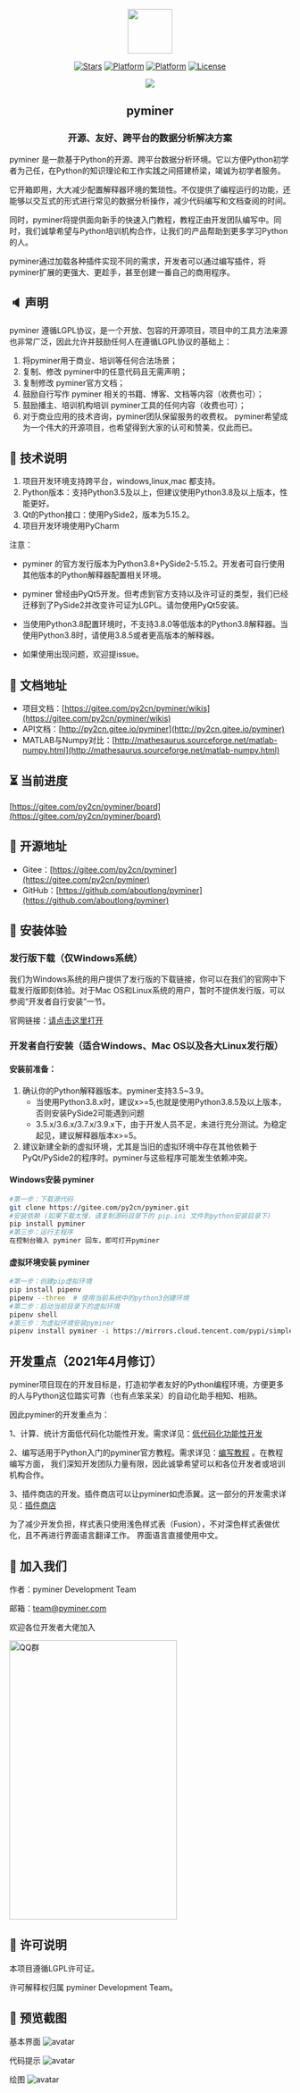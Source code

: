 <p></p>
<p></p>

<p align="center">
<img src="pyminer/resources/icons/logo.png" height="80"/> 
</p>


<div align="center">

[![Stars](https://gitee.com/py2cn/pyminer/badge/star.svg?theme=gvp)](https://gitee.com/py2cn/pyminer/stargazers)
[![Platform](https://img.shields.io/badge/python-v3.8-blue)](https://img.shields.io/badge/python-v3.8-blue)
[![Platform](https://img.shields.io/badge/PySide2-blue)](https://img.shields.io/badge/PySide2-blue)
[![License](https://img.shields.io/badge/license-LGPL-blue)](https://img.shields.io/badge/license-LGPL-blue)

</div>

<div align="center">
    <a src="https://img.shields.io/badge/QQ%e7%be%a4-orange">
        <img src="https://img.shields.io/badge/QQ%e7%be%a4-945391275-orange">
    </a>
</div>

<p></p>
<p></p>

<div align="center">
<h2>pyminer</h2>
<h3> 开源、友好、跨平台的数据分析解决方案</h3>

</div>
pyminer 是一款基于Python的开源、跨平台数据分析环境。它以方便Python初学者为己任，在Python的知识理论和工作实践之间搭建桥梁，竭诚为初学者服务。

它开箱即用，大大减少配置解释器环境的繁琐性。不仅提供了编程运行的功能，还能够以交互式的形式进行常见的数据分析操作，减少代码编写和文档查阅的时间。

同时，pyminer将提供面向新手的快速入门教程，教程正由开发团队编写中。同时，我们诚挚希望与Python培训机构合作，让我们的产品帮助到更多学习Python的人。

pyminer通过加载各种插件实现不同的需求，开发者可以通过编写插件，将pyminer扩展的更强大、更趁手，甚至创建一番自己的商用程序。

<p></p>
<p></p>

## 🔈 声明
pyminer 遵循LGPL协议，是一个开放、包容的开源项目，项目中的工具方法来源也非常广泛，因此允许并鼓励任何人在遵循LGPL协议的基础上：

1. 将pyminer用于商业、培训等任何合法场景；
2. 复制、修改 pyminer中的任意代码且无需声明；
3. 复制修改 pyminer官方文档；
4. 鼓励自行写作 pyminer 相关的书籍、博客、文档等内容（收费也可）；
5. 鼓励播主、培训机构培训 pyminer工具的任何内容（收费也可）；
6. 对于商业应用的技术咨询，pyminer团队保留服务的收费权。
pyminer希望成为一个伟大的开源项目，也希望得到大家的认可和赞美，仅此而已。


<p></p>
<p></p>

## 🎉 技术说明

1. 项目开发环境支持跨平台，windows,linux,mac 都支持。
2. Python版本：支持Python3.5及以上，但建议使用Python3.8及以上版本，性能更好。
3. Qt的Python接口：使用PySide2，版本为5.15.2。
4. 项目开发环境使用PyCharm

注意：

- pyminer 的官方发行版本为Python3.8+PySide2-5.15.2。开发者可自行使用其他版本的Python解释器配置相关环境。
- pyminer 曾经由PyQt5开发。但考虑到官方支持以及许可证的类型，我们已经迁移到了PySide2并改变许可证为LGPL。请勿使用PyQt5安装。
- 当使用Python3.8配置环境时，不支持3.8.0等低版本的Python3.8解释器。当使用Python3.8时，请使用3.8.5或者更高版本的解释器。

- 如果使用出现问题，欢迎提issue。



## 🎁 文档地址
- 项目文档：[https://gitee.com/py2cn/pyminer/wikis](https://gitee.com/py2cn/pyminer/wikis)
- API文档：[http://py2cn.gitee.io/pyminer](http://py2cn.gitee.io/pyminer)
- MATLAB与Numpy对比：[http://mathesaurus.sourceforge.net/matlab-numpy.html](http://mathesaurus.sourceforge.net/matlab-numpy.html)

<p></p>
<p></p>

## ⏳ 当前进度
[https://gitee.com/py2cn/pyminer/board](https://gitee.com/py2cn/pyminer/board)


## 🚄 开源地址

- Gitee：[https://gitee.com/py2cn/pyminer](https://gitee.com/py2cn/pyminer)
- GitHub：[https://github.com/aboutlong/pyminer](https://github.com/aboutlong/pyminer)

<p></p>
<p></p>

## 🥂 安装体验

<p></p>
<p></p>

### 发行版下载（仅Windows系统）
我们为Windows系统的用户提供了发行版的下载链接，你可以在我们的官网中下载发行版即刻体验。对于Mac OS和Linux系统的用户，暂时不提供发行版，可以参阅“开发者自行安装”一节。

官网链接：[请点击这里打开](http://www.pyminer.com/)

### 开发者自行安装（适合Windows、Mac OS以及各大Linux发行版）
#### 安装前准备：
1. 确认你的Python解释器版本。pyminer支持3.5~3.9。
	- 当使用Python3.8.x时，建议x>=5,也就是使用Python3.8.5及以上版本，否则安装PySide2可能遇到问题
	- 3.5.x/3.6.x/3.7.x/3.9.x下，由于开发人员不足，未进行充分测试。为稳定起见，建议解释器版本x>=5。
2. 建议新建全新的虚拟环境，尤其是当旧的虚拟环境中存在其他依赖于PyQt/PySide2的程序时。pyminer与这些程序可能发生依赖冲突。


#### Windows安装 pyminer

```bash
#第一步：下载源代码
git clone https://gitee.com/py2cn/pyminer.git
#安装依赖 (如果下载太慢，请复制源码目录下的 pip.ini 文件到python安装目录下)
pip install pyminer
#第三步：运行主程序
在控制台输入 pyminer 回车，即可打开pyminer 


```

#### 虚拟环境安装 pyminer

```bash
#第一步：创建pip虚拟环境
pip install pipenv
pipenv --three  # 使用当前系统中的python3创建环境
#第二步：启动当前目录下的虚拟环境
pipenv shell
#第三步：为虚拟环境安装pyminer
pipenv install pyminer -i https://mirrors.cloud.tencent.com/pypi/simple


```

## 开发重点（2021年4月修订）
pyminer项目现在的开发目标是，打造初学者友好的Python编程环境，方便更多的人与Python这位踏实可靠（也有点笨呆呆）的自动化助手相知、相熟。

因此pyminer的开发重点为：

1、计算、统计方面低代码化功能性开发。需求详见：[低代码化功能性开发](https://gitee.com/py2cn/pyminer/issues/I3HTG9?from=project-issue)

2、编写适用于Python入门的pyminer官方教程。需求详见：[编写教程](https://gitee.com/py2cn/pyminer/issues/I3I7FW?from=project-issue) 。在教程编写方面，
我们深知开发团队力量有限，因此诚挚希望可以和各位开发者或培训机构合作。

3、插件商店的开发。插件商店可以让pyminer如虎添翼。这一部分的开发需求详见：[插件商店](https://gitee.com/py2cn/pyminer/issues/I1TWAR?from=project-issue)

为了减少开发负担，样式表只使用浅色样式表（Fusion），不对深色样式表做优化，且不再进行界面语言翻译工作。
界面语言直接使用中文。

## 📱 加入我们

作者：pyminer Development Team

邮箱：team@pyminer.com

欢迎各位开发者大佬加入 

<p></p>
<p></p>

<img src="pyminer/resources/screenshot/group.jpg" width = "300" height = "500" alt="QQ群" align=center />

<p></p>
<p></p>


##  🚥 许可说明
本项目遵循LGPL许可证。

许可解释权归属 pyminer Development Team。

##  📸 预览截图

基本界面
![avatar](pyminer/resources/screenshot/main.png)

代码提示
![avatar](pyminer/resources/screenshot/code.png)

绘图
![avatar](pyminer/resources/screenshot/check_data.png)

